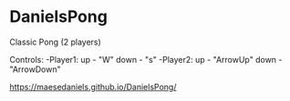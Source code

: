 # DanielsPong
Classic Pong (2 players)

Controls: 
  -Player1: up - "W" down - "s"
  -Player2: up - "ArrowUp" down - "ArrowDown"

https://maesedaniels.github.io/DanielsPong/

